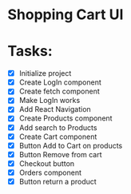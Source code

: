 # Shopping Cart UI

# Tasks: 
  - [X] Initialize project
  - [X] Create LogIn component
  - [X] Create fetch component
  - [X] Make LogIn works
  - [X] Add React Navigation
  - [X] Create Products component
  - [X] Add search to Products
  - [X] Create Cart component
  - [X] Button Add to Cart on products
  - [X] Button Remove from cart
  - [X] Checkout button
  - [X] Orders component
  - [X] Button return a product
